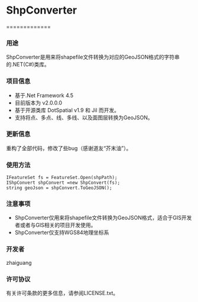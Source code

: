 ﻿# ShpConverter 
=============

### 用途
ShpConverter是用来将shapefile文件转换为对应的GeoJSON格式的字符串的.NET(C#)类库。

### 项目信息
+ 基于.Net Framework 4.5
+ 目前版本为 v2.0.0.0
+ 基于开源类库 DotSpatial v1.9 和 Jil 而开发。
+ 支持将点、多点、线、多线、以及面图层转换为GeoJSON。

### 更新信息
重构了全部代码，修改了些bug（感谢道友“芥末油”）。


### 使用方法
```
IFeatureSet fs = FeatureSet.Open(shpPath);  
IShpConvert shpConvert =new ShpConvert(fs);  
string geoJson = shpConvert.ToGeoJSON();
```

### 注意事项
+ ShpConverter仅用来将shapefile文件转换为GeoJSON格式，适合于GIS开发者或者与GIS相关的项目开发使用。
+ ShpConverter仅支持WGS84地理坐标系

### 开发者
zhaiguang

### 许可协议
有关许可条款的更多信息，请参阅LICENSE.txt。
